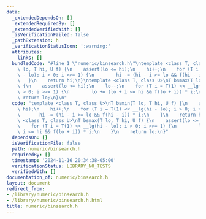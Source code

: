 ```yaml
---
data:
  _extendedDependsOn: []
  _extendedRequiredBy: []
  _extendedVerifiedWith: []
  _isVerificationFailed: false
  _pathExtension: h
  _verificationStatusIcon: ':warning:'
  attributes:
    links: []
  bundledCode: "#line 1 \"numeric/binsearch.h\"\ntemplate <class T, class U>\nT bsmin(T\
    \ lo, T hi, U f) {\n    assert(lo <= hi);\n    hi++;\n    for (T i = T(1) << __lg(hi\
    \ - lo); i > 0; i >>= 1) {\n        hi -= (hi - i >= lo && f(hi - i)) * i;\n \
    \   }\n    return hi;\n}\ntemplate <class T, class U>\nT bsmax(T lo, T hi, U f)\
    \ {\n    assert(lo <= hi);\n    lo--;\n    for (T i = T(1) << __lg(hi - lo); i\
    \ > 0; i >>= 1) {\n        lo += (lo + i <= hi && f(lo + i)) * i;\n    }\n   \
    \ return lo;\n}\n"
  code: "template <class T, class U>\nT bsmin(T lo, T hi, U f) {\n    assert(lo <=\
    \ hi);\n    hi++;\n    for (T i = T(1) << __lg(hi - lo); i > 0; i >>= 1) {\n \
    \       hi -= (hi - i >= lo && f(hi - i)) * i;\n    }\n    return hi;\n}\ntemplate\
    \ <class T, class U>\nT bsmax(T lo, T hi, U f) {\n    assert(lo <= hi);\n    lo--;\n\
    \    for (T i = T(1) << __lg(hi - lo); i > 0; i >>= 1) {\n        lo += (lo +\
    \ i <= hi && f(lo + i)) * i;\n    }\n    return lo;\n}"
  dependsOn: []
  isVerificationFile: false
  path: numeric/binsearch.h
  requiredBy: []
  timestamp: '2024-11-16 20:34:38-05:00'
  verificationStatus: LIBRARY_NO_TESTS
  verifiedWith: []
documentation_of: numeric/binsearch.h
layout: document
redirect_from:
- /library/numeric/binsearch.h
- /library/numeric/binsearch.h.html
title: numeric/binsearch.h
---
```

